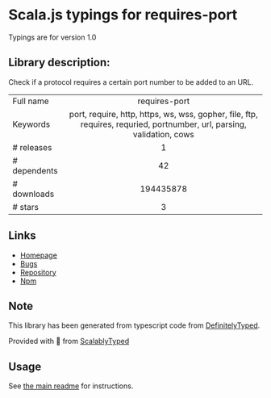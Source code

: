 
# Scala.js typings for requires-port

Typings are for version 1.0

## Library description:
Check if a protocol requires a certain port number to be added to an URL.

|                    |                 |
| ------------------ | :-------------: |
| Full name          | requires-port |
| Keywords           | port, require, http, https, ws, wss, gopher, file, ftp, requires, requried, portnumber, url, parsing, validation, cows |
| # releases         | 1 |
| # dependents       | 42 |
| # downloads        | 194435878 |
| # stars            | 3 |

## Links
- [Homepage](https://github.com/unshiftio/requires-port)
- [Bugs](https://github.com/unshiftio/requires-port/issues)
- [Repository](https://github.com/unshiftio/requires-port)
- [Npm](https://www.npmjs.com/package/requires-port)
    


## Note
This library has been generated from typescript code from [DefinitelyTyped](https://definitelytyped.org).

Provided with :purple_heart: from [ScalablyTyped](https://github.com/oyvindberg/ScalablyTyped)

## Usage
See [the main readme](../../readme.md) for instructions.


